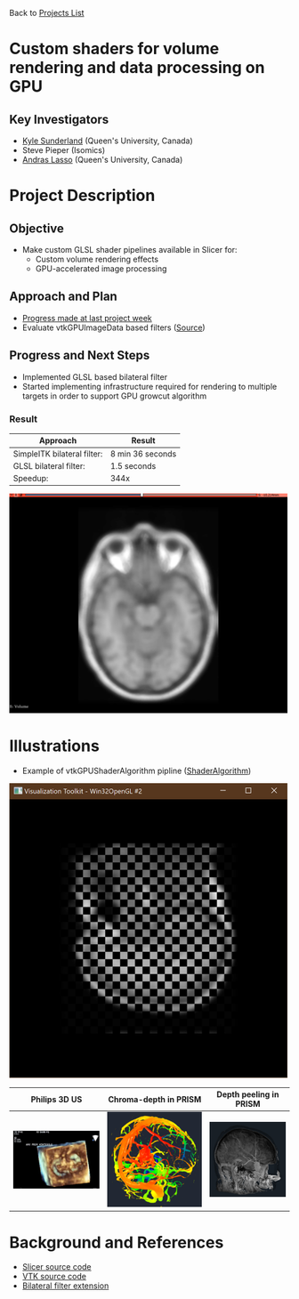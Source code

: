 Back to [Projects List](../../README.md#ProjectsList)

# Custom shaders for volume rendering and data processing on GPU

## Key Investigators

- [Kyle Sunderland](http://perk.cs.queensu.ca/users/sunderland) (Queen's University, Canada)
- Steve Pieper (Isomics)
- [Andras Lasso](http://perk.cs.queensu.ca/users/lasso) (Queen's University, Canada)

# Project Description

## Objective

- Make custom GLSL shader pipelines available in Slicer for:
  - Custom volume rendering effects
  - GPU-accelerated image processing

## Approach and Plan

- [Progress made at last project week](../../../PW28_2018_GranCanaria/Projects/GLSLShaders/README.md)
- Evaluate vtkGPUImageData based filters ([Source](https://github.com/Sunderlandkyl/VTK/tree/vtkGPUImageFilter2))

## Progress and Next Steps

- Implemented GLSL based bilateral filter
- Started implementing infrastructure required for rendering to multiple targets in order to support GPU growcut algorithm 

### Result
| Approach | Result |
| --- | --- |
| SimpleITK bilateral filter: | 8 min 36 seconds |
| GLSL bilateral filter: | 1.5 seconds |
| Speedup: | 344x |

 <img src="Bilateral1.png" alt="BilateralFilterExample" width="500"/>

# Illustrations

- Example of vtkGPUShaderAlgorithm pipline ([ShaderAlgorithm](https://github.com/Sunderlandkyl/VTK/blob/vtkGPUImageFilter2/Examples/ShaderAlgorithm/Cxx/ShaderAlgorithm.cxx))
 <img src="ShaderAlgorithm1.png" alt="ShaderAlgorithm" width="500"/>

| Philips 3D US | Chroma-depth in PRISM | Depth peeling in PRISM |
| --- | --- | --- |
| ![](../../../PW28_2018_GranCanaria/Projects/MultiVolumeRendering/matt-jolley-us.png) | ![](../../../PW28_2018_GranCanaria/Projects/MultiVolumeRendering/chroma-depth-crop.png) | ![](../../../PW28_2018_GranCanaria/Projects/MultiVolumeRendering/depth-peeling-crop.png) |


# Background and References

<!--Use this space for information that may help people better understand your project, like links to papers, source code, or data.-->
- [Slicer source code](https://github.com/Sunderlandkyl/Slicer/tree/gpu_fractional_3)
- [VTK source code](https://github.com/Sunderlandkyl/VTK/tree/vtkGPUImageFilter3)
- [Bilateral filter extension](https://github.com/Sunderlandkyl/SlicerSandbox/tree/master/GPUTest)
